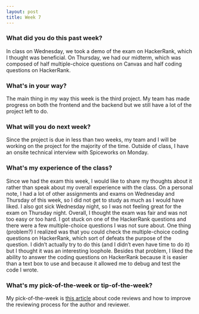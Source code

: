 ```yaml
---
layout: post
title: Week 7
---
```


### What did you do this past week?
In class on Wednesday, we took a demo of the exam on HackerRank, which I thought was beneficial. On Thursday, we had our midterm, which was composed of half multiple-choice questions on Canvas and half coding questions on HackerRank.

### What's in your way?
The main thing in my way this week is the third project. My team has made progress on both the frontend and the backend but we still have a lot of the project left to do.

### What will you do next week?
Since the project is due in less than two weeks, my team and I will be working on the project for the majority of the time. Outside of class, I have an onsite technical interview with Spiceworks on Monday.

### What's my experience of the class?
Since we had the exam this week, I would like to share my thoughts about it rather than speak about my overall experience with the class. On a personal note, I had a lot of other assignments and exams on Wednesday and Thursday of this week, so I did not get to study as much as I would have liked. I also got sick Wednesday night, so I was not feeling great for the exam on Thursday night. Overall, I thought the exam was fair and was not too easy or too hard. I got stuck on one of the HackerRank questions and there were a few multiple-choice questions I was not sure about.  One thing (problem?) I realized was that you could check the multiple-choice coding questions on HackerRank, which sort of defeats the purpose of the question. I didn’t actually try to do this (and I didn’t even have time to do it) but I thought it was an interesting loophole. Besides that problem, I liked the ability to answer the coding questions on HackerRank because it is easier than a text box to use and because it allowed me to debug and test the code I wrote.

### What's my pick-of-the-week or tip-of-the-week?
My pick-of-the-week is [this article](https://mtlynch.io/human-code-reviews-1/) about code reviews and how to improve the reviewing process for the author and reviewer.
